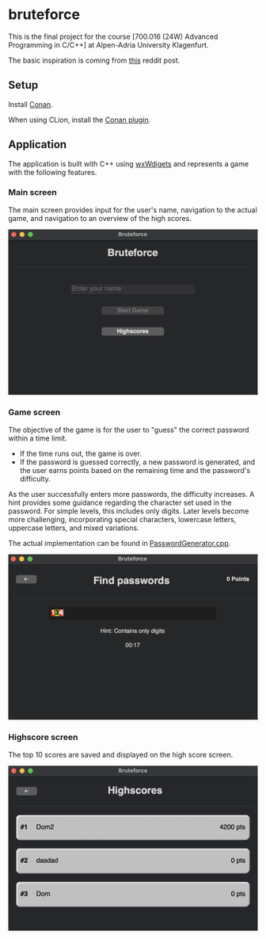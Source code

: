 # bruteforce

This is the final project for the course [700.016 (24W) Advanced Programming in C/C++] at Alpen-Adria University Klagenfurt.

The basic inspiration is coming from [this](https://www.reddit.com/r/badUIbattles/comments/1fzgm6f/manual_bruteforce/?utm_source=share&utm_medium=web3x&utm_name=web3xcss&utm_term=1&utm_content=share_button)
reddit post. 

## Setup

Install [Conan](https://docs.conan.io/2/installation.html).

When using CLion, install the [Conan plugin](https://www.jetbrains.com/help/clion/conan-plugin.html).

## Application

The application is built with C++ using [wxWdigets](https://www.wxwidgets.org/) and represents a game with the following features.

### Main screen

The main screen provides input for the user's name, navigation to the actual game, and navigation to an overview of the high scores.

![image](main.png)

### Game screen

The objective of the game is for the user to "guess" the correct password within a time limit.

- If the time runs out, the game is over.
- If the password is guessed correctly, a new password is generated, and the user earns points based on the remaining time and the password's difficulty.

As the user successfully enters more passwords, the difficulty increases. A hint provides some guidance regarding the character set used in the password. For simple levels, this includes only digits. Later levels become more challenging, incorporating special characters, lowercase letters, uppercase letters, and mixed variations.

The actual implementation can be found in [PasswordGenerator.cpp](PasswordGenerator.cpp).

![image](game.png)

### Highscore screen

The top 10 scores are saved and displayed on the high score screen.

![image](highscores.png)